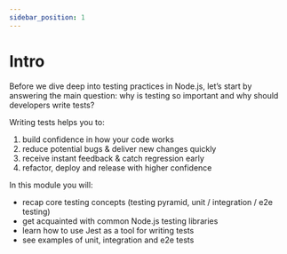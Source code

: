 ```yaml
---
sidebar_position: 1
---
```

# Intro

Before we dive deep into testing practices in Node.js, let’s start by answering the main question: why is testing so important and why should developers write tests? 

Writing tests helps you to:
1. build confidence in how your code works
2. reduce potential bugs & deliver new changes quickly
3. receive instant feedback & catch regression early
4. refactor, deploy and release with higher confidence

In this module you will:
- recap core testing concepts (testing pyramid, unit / integration / e2e testing)
- get acquainted with common Node.js testing libraries
- learn how to use Jest as a tool for writing tests
- see examples of unit, integration and e2e tests

